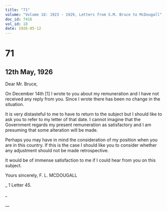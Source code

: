 ```yaml
---
title: "71"
volume: "Volume 18: 1923 - 1929, Letters from S.M. Bruce to McDougall"
doc_id: 7416
vol_id: 18
date: 1926-05-12
---
```


# 71

## 12th May, 1926

Dear Mr. Bruce,

On December 14th [1] I wrote to you about my remuneration and I have not received any reply from you. Since I wrote there has been no change in the situation.

It is very distasteful to me to have to return to the subject but I should like to ask you to refer to my letter of that date. I cannot imagine that the Government regards my present remuneration as satisfactory and I am presuming that some alteration will be made.

Perhaps you may have in mind the consideration of my position when you are in this country. If this is the case I should like you to consider whether any adjustment should not be made retrospective.

It would be of immense satisfaction to me if I could hear from you on this subject.

Yours sincerely, F. L. MCDOUGALL 

_ 1 Letter 45.

_

__
